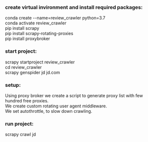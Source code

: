 ### create virtual invironment and install required packages:
 conda create --name=review_crawler python=3.7    
 conda activate review_crawler    
 pip install scrapy   
 pip install scrapy-rotating-proxies   
 pip install proxybroker   

### start project:
 scrapy startproject review_crawler  
 cd review_crawler  
 scrapy genspider jd jd.com  

### setup:
 Using proxy broker we create a script to generate proxy list with few hundred free proxies.  
 We create custom rotating user agent middleware.   
 We set autothrottle, to slow down crawling.  

### run project:
 scrapy crawl jd  